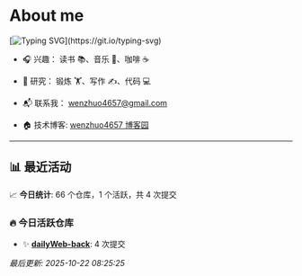 # About me
[![Typing SVG](https://readme-typing-svg.demolab.com?font=Fira+Code&size=15&pause=1000&color=F72F80&width=435&lines=%E6%88%91%E6%98%AF%E4%B8%80%E4%B8%AA%E9%97%B2%E6%95%A3%E4%BA%BA%E5%91%98%EF%BC%8C%E6%97%A0%E6%89%80%E4%BA%8B%E4%BA%8B%E5%8D%B4%E5%8F%88%E5%BF%99%E7%A2%8C%E6%97%A0%E6%AF%94%E6%98%AF%E6%88%91%E7%9A%84%E6%9C%80%E4%BD%B3%E4%BB%A3%E8%A8%80!)](https://git.io/typing-svg)

- 🎧 兴趣： 读书 📚、音乐 🎵、咖啡 ☕  
- 🧪 研究： 锻炼 🏋️、写作 ✍️、代码 💻  

- 📬 联系我： wenzhuo4657@gmail.com  
- 🏠 技术博客:  [wenzhuo4657 博客园](https://www.cnblogs.com/wenzhuo4657)
---

## 📊 最近活动

📈 **今日统计**: 66 个仓库，1 个活跃，共 4 次提交

### 🔥 今日活跃仓库

- ✨ **[dailyWeb-back](https://github.com/wenzhuo4657/dailyWeb-back)**: 4 次提交


*最后更新: 2025-10-22 08:25:25*
